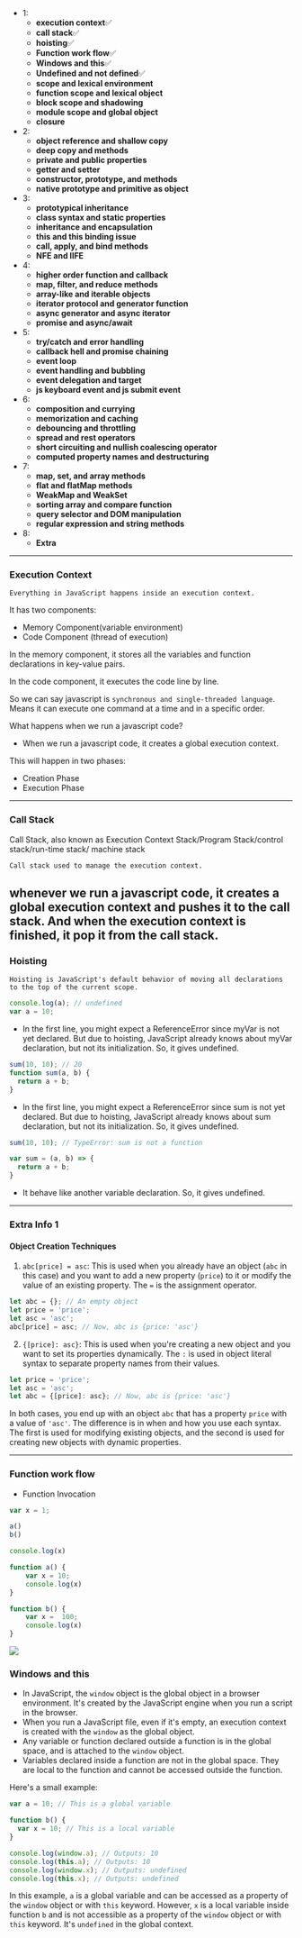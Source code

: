 - 1:
    - **execution context**✅
    - **call stack**✅
    - **hoisting**✅
    - **Function work flow**✅
    - **Windows and this**✅
    - **Undefined and not defined**✅
    - **scope and lexical environment**
    - **function scope and lexical object**
    - **block scope and shadowing**
    - **module scope and global object**
    - **closure**
- 2:
    - **object reference and shallow copy**
    - **deep copy and methods**
    - **private and public properties**
    - **getter and setter**
    - **constructor, prototype, and methods**
    - **native prototype and primitive as object**
- 3:
    - **prototypical inheritance**
    - **class syntax and static properties**
    - **inheritance and encapsulation**
    - **this and this binding issue**
    - **call, apply, and bind methods**
    - **NFE and IIFE**
- 4:
    - **higher order function and callback**
    - **map, filter, and reduce methods**
    - **array-like and iterable objects**
    - **iterator protocol and generator function**
    - **async generator and async iterator**
    - **promise and async/await**
- 5:
    - **try/catch and error handling**
    - **callback hell and promise chaining**
    - **event loop**
    - **event handling and bubbling**
    - **event delegation and target**
    - **js keyboard event and js submit event**
- 6:
    - **composition and currying**
    - **memorization and caching**
    - **debouncing and throttling**
    - **spread and rest operators**
    - **short circuiting and nullish coalescing operator**
    - **computed property names and destructuring**
- 7:
    - **map, set, and array methods**
    - **flat and flatMap methods**
    - **WeakMap and WeakSet**
    - **sorting array and compare function**
    - **query selector and DOM manipulation**
    - **regular expression and string methods**
- 8:
    - **Extra**

----



###  Execution Context
`Everything in JavaScript happens inside an execution context.`

It has two components:
- Memory Component(variable environment)
- Code Component (thread of execution)

In the memory component, it stores all the variables and function declarations in key-value pairs. 

In the code component, it executes the code line by line.

So we can say javascript is `synchronous and single-threaded language`.
Means it can execute one command at a time and in a specific order.

What happens when we run a javascript code?
- When we run a javascript code, it creates a global execution context.

This will happen in two phases:
- Creation Phase
- Execution Phase


----

### Call Stack

Call Stack, also known as Execution Context Stack/Program Stack/control stack/run-time stack/ machine stack

`Call stack used to manage the execution context.` 

whenever we run a javascript code, it creates a global execution context and pushes it to the call stack. 
And when the execution context is finished, it pop it from the call stack.
----
### Hoisting

`Hoisting is JavaScript's default behavior of moving all declarations to the top of the current scope.`

```js
console.log(a); // undefined
var a = 10;
```
- In the first line, you might expect a ReferenceError since myVar is not yet declared. But due to hoisting, JavaScript already knows about myVar declaration, but not its initialization. So, it gives undefined.


```js
sum(10, 10); // 20
function sum(a, b) {
  return a + b;
}
```
- In the first line, you might expect a ReferenceError since sum is not yet declared. But due to hoisting, JavaScript already knows about sum declaration, but not its initialization. So, it gives undefined.

```js
sum(10, 10); // TypeError: sum is not a function

var sum = (a, b) => {
  return a + b;
}
```

- It behave like another variable declaration. So, it gives undefined.

____

### Extra Info 1

#### Object Creation Techniques

1. `abc[price] = asc`: This is used when you already have an object (`abc` in this case) and you want to add a new property (`price`) to it or modify the value of an existing property. The `=` is the assignment operator.

```javascript
let abc = {}; // An empty object
let price = 'price';
let asc = 'asc';
abc[price] = asc; // Now, abc is {price: 'asc'}
```

2. `{[price]: asc}`: This is used when you're creating a new object and you want to set its properties dynamically. The `:` is used in object literal syntax to separate property names from their values.

```javascript
let price = 'price';
let asc = 'asc';
let abc = {[price]: asc}; // Now, abc is {price: 'asc'}
```

In both cases, you end up with an object `abc` that has a property `price` with a value of `'asc'`. The difference is in when and how you use each syntax. The first is used for modifying existing objects, and the second is used for creating new objects with dynamic properties.

----
### Function work flow

- Function Invocation
```js
var x = 1;

a()
b()

console.log(x)

function a() {
    var x = 10;
    console.log(x)
}

function b() {
    var x =  100;
    console.log(x)
}

```
![](../images/funtioninvocation.png)

### Windows and this

- In JavaScript, the `window` object is the global object in a browser environment. It's created by the JavaScript engine when you run a script in the browser.
- When you run a JavaScript file, even if it's empty, an execution context is created with the `window` as the global object.
- Any variable or function declared outside a function is in the global space, and is attached to the `window` object.
- Variables declared inside a function are not in the global space. They are local to the function and cannot be accessed outside the function.

Here's a small example:

```javascript
var a = 10; // This is a global variable

function b() {
  var x = 10; // This is a local variable
}

console.log(window.a); // Outputs: 10
console.log(this.a); // Outputs: 10
console.log(window.x); // Outputs: undefined
console.log(this.x); // Outputs: undefined
```

In this example, `a` is a global variable and can be accessed as a property of the `window` object or with `this` keyword. However, `x` is a local variable inside function `b` and is not accessible as a property of the `window` object or with `this` keyword. It's `undefined` in the global context.
